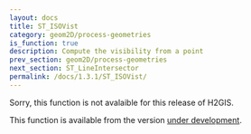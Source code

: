 ```yaml
---
layout: docs
title: ST_ISOVist
category: geom2D/process-geometries
is_function: true
description: Compute the visibility from a point
prev_section: geom2D/process-geometries
next_section: ST_LineIntersector
permalink: /docs/1.3.1/ST_ISOVist/
---
```


Sorry, this function is not avalaible for this release of H2GIS. 

This function is available from the version [under development](../../dev/ST_ISOVist).